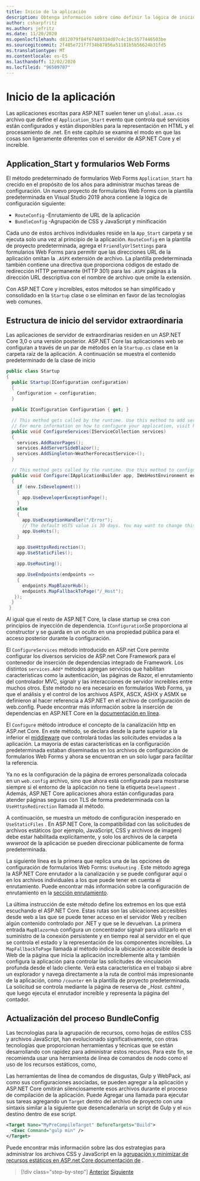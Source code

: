 ```yaml
---
title: Inicio de la aplicación
description: Obtenga información sobre cómo definir la lógica de inicio de la aplicación.
author: csharpfritz
ms.author: jefritz
ms.date: 11/20/2020
ms.openlocfilehash: d812079f84f67409334d07c4c10c5577446503be
ms.sourcegitcommit: 2f485e721f7f34b87856a51181b5b56624b31fd5
ms.translationtype: MT
ms.contentlocale: es-ES
ms.lasthandoff: 12/02/2020
ms.locfileid: "96509707"
---
```

# <a name="app-startup"></a>Inicio de la aplicación

Las aplicaciones escritas para ASP.NET suelen tener un `global.asax.cs` archivo que define el `Application_Start` evento que controla qué servicios están configurados y están disponibles para la representación en HTML y el procesamiento de .net. En este capítulo se examina el modo en que las cosas son ligeramente diferentes con el servidor de ASP.NET Core y el increíble.

## <a name="application_start-and-web-forms"></a>Application_Start y formularios Web Forms

El método predeterminado de formularios Web Forms `Application_Start` ha crecido en el propósito de los años para administrar muchas tareas de configuración.  Un nuevo proyecto de formularios Web Forms con la plantilla predeterminada en Visual Studio 2019 ahora contiene la lógica de configuración siguiente:

- `RouteConfig` -Enrutamiento de URL de la aplicación
- `BundleConfig` -Agrupación de CSS y JavaScript y minificación

Cada uno de estos archivos individuales reside en la `App_Start` carpeta y se ejecuta solo una vez al principio de la aplicación.  `RouteConfig` en la plantilla de proyecto predeterminada, agrega el `FriendlyUrlSettings` para formularios Web Forms para permitir que las direcciones URL de la aplicación omitan la `.ASPX` extensión de archivo.  La plantilla predeterminada también contiene una directiva que proporciona códigos de estado de redirección HTTP permanente (HTTP 301) para las `.ASPX` páginas a la dirección URL descriptiva con el nombre de archivo que omite la extensión.

Con ASP.NET Core y increíbles, estos métodos se han simplificado y consolidado en la `Startup` clase o se eliminan en favor de las tecnologías web comunes.

## <a name="blazor-server-startup-structure"></a>Estructura de inicio del servidor extraordinaria

Las aplicaciones de servidor de extraordinarias residen en un ASP.NET Core 3,0 o una versión posterior.  ASP.NET Core las aplicaciones web se configuran a través de un par de métodos en la `Startup.cs` clase en la carpeta raíz de la aplicación.  A continuación se muestra el contenido predeterminado de la clase de inicio

```csharp
public class Startup
{
  public Startup(IConfiguration configuration)
  {
    Configuration = configuration;
  }

  public IConfiguration Configuration { get; }

  // This method gets called by the runtime. Use this method to add services to the container.
  // For more information on how to configure your application, visit https://go.microsoft.com/fwlink/?LinkID=398940
  public void ConfigureServices(IServiceCollection services)
  {
    services.AddRazorPages();
    services.AddServerSideBlazor();
    services.AddSingleton<WeatherForecastService>();
  }

  // This method gets called by the runtime. Use this method to configure the HTTP request pipeline.
  public void Configure(IApplicationBuilder app, IWebHostEnvironment env)
  {
    if (env.IsDevelopment())
    {
      app.UseDeveloperExceptionPage();
    }
    else
    {
      app.UseExceptionHandler("/Error");
      // The default HSTS value is 30 days. You may want to change this for production scenarios, see https://aka.ms/aspnetcore-hsts.
      app.UseHsts();
    }

    app.UseHttpsRedirection();
    app.UseStaticFiles();

    app.UseRouting();

    app.UseEndpoints(endpoints =>
    {
      endpoints.MapBlazorHub();
      endpoints.MapFallbackToPage("/_Host");
   });
  }
 }
```

Al igual que el resto de ASP.NET Core, la clase startup se crea con principios de inyección de dependencia.  `IConfiguration`Se proporciona al constructor y se guarda en un oculto en una propiedad pública para el acceso posterior durante la configuración.

El `ConfigureServices` método introducido en ASP.net Core permite configurar los diversos servicios de ASP.net Core Framework para el contenedor de inserción de dependencias integrado de Framework.  Los distintos `services.Add*` métodos agregan servicios que habilitan características como la autenticación, las páginas de Razor, el enrutamiento del controlador MVC, signalr y las interacciones de servidor increíbles entre muchos otros.  Este método no era necesario en formularios Web Forms, ya que el análisis y el control de los archivos ASPX, ASCX, ASHX y ASMX se definieron al hacer referencia a ASP.NET en el archivo de configuración de web.config.  Puede encontrar más información sobre la inserción de dependencias en ASP.NET Core en la [documentación en línea](/aspnet/core/fundamentals/dependency-injection).

El `Configure` método introduce el concepto de la canalización http en ASP.net Core.  En este método, se declara desde la parte superior a la inferior el [middleware](middleware.md) que controlará todas las solicitudes enviadas a la aplicación. La mayoría de estas características en la configuración predeterminada estaban diseminadas en los archivos de configuración de formularios Web Forms y ahora se encuentran en un solo lugar para facilitar la referencia.

Ya no es la configuración de la página de errores personalizada colocada en un `web.config` archivo, sino que ahora está configurada para mostrarse siempre si el entorno de la aplicación no tiene la etiqueta `Development` .  Además, ASP.NET Core aplicaciones ahora están configuradas para atender páginas seguras con TLS de forma predeterminada con la `UseHttpsRedirection` llamada al método.

A continuación, se muestra un método de configuración inesperado en `UseStaticFiles` .  En ASP.NET Core, la compatibilidad con las solicitudes de archivos estáticos (por ejemplo, JavaScript, CSS y archivos de imagen) debe estar habilitada explícitamente, y solo los archivos de la carpeta *wwwroot* de la aplicación se pueden direccionar públicamente de forma predeterminada.

La siguiente línea es la primera que replica una de las opciones de configuración de formularios Web Forms: `UseRouting` .  Este método agrega la ASP.NET Core enrutador a la canalización y se puede configurar aquí o en los archivos individuales a los que puede tener en cuenta el enrutamiento.  Puede encontrar más información sobre la configuración de enrutamiento en la [sección enrutamiento](pages-routing-layouts.md).

La última instrucción de este método define los extremos en los que está escuchando el ASP.NET Core.  Estas rutas son las ubicaciones accesibles desde web a las que se puede tener acceso en el servidor Web y reciben algún contenido controlado por .NET y que se le devuelvan.  La primera entrada `MapBlazorHub` configura un concentrador signalr para utilizarlo en el suministro de la conexión persistente y en tiempo real al servidor en el que se controla el estado y la representación de los componentes increíbles.  La `MapFallbackToPage` llamada al método indica la ubicación accesible desde la Web de la página que inicia la aplicación increíblemente alta y también configura la aplicación para controlar las solicitudes de vinculación profunda desde el lado cliente.  Verá esta característica en el trabajo si abre un explorador y navega directamente a la ruta de control más impresionante de la aplicación, como `/counter` en la plantilla de proyecto predeterminada. La solicitud se controla mediante la página de reserva de *_Host. cshtml* , que luego ejecuta el enrutador increíble y representa la página del contador.

## <a name="upgrading-the-bundleconfig-process"></a>Actualización del proceso BundleConfig

Las tecnologías para la agrupación de recursos, como hojas de estilos CSS y archivos JavaScript, han evolucionado significativamente, con otras tecnologías que proporcionan herramientas y técnicas que se están desarrollando con rapidez para administrar estos recursos.  Para este fin, se recomienda usar una herramienta de línea de comandos de nodo como el uso de los recursos estáticos, como,

Las herramientas de línea de comandos de disgustas, Gulp y WebPack, así como sus configuraciones asociadas, se pueden agregar a la aplicación y ASP.NET Core omitirán silenciosamente esos archivos durante el proceso de compilación de la aplicación.  Puede Agregar una llamada para ejecutar sus tareas agregando un `Target` dentro del archivo de proyecto con una sintaxis similar a la siguiente que desencadenaría un script de Gulp y el `min` destino dentro de ese script.

```xml
<Target Name="MyPreCompileTarget" BeforeTargets="Build">
  <Exec Command="gulp min" />
</Target>
```

Puede encontrar más información sobre las dos estrategias para administrar los archivos CSS y JavaScript en la [agrupación y minimizar de recursos estáticos en ASP.net Core documentación de](/aspnet/core/client-side/bundling-and-minification) .

>[!div class="step-by-step"]
>[Anterior](project-structure.md)
>[Siguiente](components.md)
